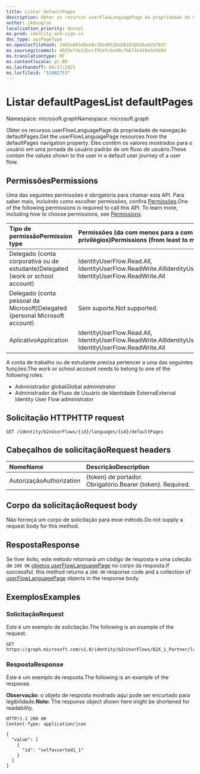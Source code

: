 ```yaml
---
title: Listar defaultPages
description: Obter os recursos userFlowLanguagePage da propriedade de navegação defaultPages.
author: jkdouglas
localization_priority: Normal
ms.prod: identity-and-sign-in
doc_type: apiPageType
ms.openlocfilehash: 2d45a865d9ee8c1bbd852bd282d1092ba0297937
ms.sourcegitcommit: d033e7de12bccf92efcbe40c7b671e419a3e5b94
ms.translationtype: MT
ms.contentlocale: pt-BR
ms.lasthandoff: 04/17/2021
ms.locfileid: "51882753"
---
```

# <a name="list-defaultpages"></a><span data-ttu-id="0cc72-103">Listar defaultPages</span><span class="sxs-lookup"><span data-stu-id="0cc72-103">List defaultPages</span></span>

<span data-ttu-id="0cc72-104">Namespace: microsoft.graph</span><span class="sxs-lookup"><span data-stu-id="0cc72-104">Namespace: microsoft.graph</span></span>

<span data-ttu-id="0cc72-105">Obter os recursos userFlowLanguagePage da propriedade de navegação defaultPages.</span><span class="sxs-lookup"><span data-stu-id="0cc72-105">Get the userFlowLanguagePage resources from the defaultPages navigation property.</span></span> <span data-ttu-id="0cc72-106">Eles contêm os valores mostrados para o usuário em uma jornada de usuário padrão de um fluxo de usuário.</span><span class="sxs-lookup"><span data-stu-id="0cc72-106">These contain the values shown to the user in a default user journey of a user flow.</span></span>

## <a name="permissions"></a><span data-ttu-id="0cc72-107">Permissões</span><span class="sxs-lookup"><span data-stu-id="0cc72-107">Permissions</span></span>

<span data-ttu-id="0cc72-p102">Uma das seguintes permissões é obrigatória para chamar esta API. Para saber mais, incluindo como escolher permissões, confira [Permissões](/graph/permissions-reference).</span><span class="sxs-lookup"><span data-stu-id="0cc72-p102">One of the following permissions is required to call this API. To learn more, including how to choose permissions, see [Permissions](/graph/permissions-reference).</span></span>

|<span data-ttu-id="0cc72-110">Tipo de permissão</span><span class="sxs-lookup"><span data-stu-id="0cc72-110">Permission type</span></span>      | <span data-ttu-id="0cc72-111">Permissões (da com menos para a com mais privilégios)</span><span class="sxs-lookup"><span data-stu-id="0cc72-111">Permissions (from least to most privileged)</span></span>              |
|:--------------------|:---------------------------------------------------------|
|<span data-ttu-id="0cc72-112">Delegado (conta corporativa ou de estudante)</span><span class="sxs-lookup"><span data-stu-id="0cc72-112">Delegated (work or school account)</span></span>|<span data-ttu-id="0cc72-113">IdentityUserFlow.Read.All, IdentityUserFlow.ReadWrite.All</span><span class="sxs-lookup"><span data-stu-id="0cc72-113">IdentityUserFlow.Read.All, IdentityUserFlow.ReadWrite.All</span></span>|
|<span data-ttu-id="0cc72-114">Delegado (conta pessoal da Microsoft)</span><span class="sxs-lookup"><span data-stu-id="0cc72-114">Delegated (personal Microsoft account)</span></span>| <span data-ttu-id="0cc72-115">Sem suporte.</span><span class="sxs-lookup"><span data-stu-id="0cc72-115">Not supported.</span></span>|
|<span data-ttu-id="0cc72-116">Aplicativo</span><span class="sxs-lookup"><span data-stu-id="0cc72-116">Application</span></span>|<span data-ttu-id="0cc72-117">IdentityUserFlow.Read.All, IdentityUserFlow.ReadWrite.All</span><span class="sxs-lookup"><span data-stu-id="0cc72-117">IdentityUserFlow.Read.All, IdentityUserFlow.ReadWrite.All</span></span>|

<span data-ttu-id="0cc72-118">A conta de trabalho ou de estudante precisa pertencer a uma das seguintes funções:</span><span class="sxs-lookup"><span data-stu-id="0cc72-118">The work or school account needs to belong to one of the following roles:</span></span>

* <span data-ttu-id="0cc72-119">Administrador global</span><span class="sxs-lookup"><span data-stu-id="0cc72-119">Global administrator</span></span>
* <span data-ttu-id="0cc72-120">Administrador de Fluxo de Usuário de Identidade Externa</span><span class="sxs-lookup"><span data-stu-id="0cc72-120">External Identity User Flow administrator</span></span>

## <a name="http-request"></a><span data-ttu-id="0cc72-121">Solicitação HTTP</span><span class="sxs-lookup"><span data-stu-id="0cc72-121">HTTP request</span></span>

<!-- {
  "blockType": "ignored"
}
-->

``` http
GET /identity/b2xUserFlows/{id}/languages/{id}/defaultPages
```

## <a name="request-headers"></a><span data-ttu-id="0cc72-122">Cabeçalhos de solicitação</span><span class="sxs-lookup"><span data-stu-id="0cc72-122">Request headers</span></span>

|<span data-ttu-id="0cc72-123">Nome</span><span class="sxs-lookup"><span data-stu-id="0cc72-123">Name</span></span>|<span data-ttu-id="0cc72-124">Descrição</span><span class="sxs-lookup"><span data-stu-id="0cc72-124">Description</span></span>|
|:---|:---|
|<span data-ttu-id="0cc72-125">Autorização</span><span class="sxs-lookup"><span data-stu-id="0cc72-125">Authorization</span></span>|<span data-ttu-id="0cc72-p103">{token} de portador. Obrigatório.</span><span class="sxs-lookup"><span data-stu-id="0cc72-p103">Bearer {token}. Required.</span></span>|

## <a name="request-body"></a><span data-ttu-id="0cc72-128">Corpo da solicitação</span><span class="sxs-lookup"><span data-stu-id="0cc72-128">Request body</span></span>

<span data-ttu-id="0cc72-129">Não forneça um corpo de solicitação para esse método.</span><span class="sxs-lookup"><span data-stu-id="0cc72-129">Do not supply a request body for this method.</span></span>

## <a name="response"></a><span data-ttu-id="0cc72-130">Resposta</span><span class="sxs-lookup"><span data-stu-id="0cc72-130">Response</span></span>

<span data-ttu-id="0cc72-131">Se tiver êxito, este método retornará um código de resposta e uma coleção de `200 OK` [objetos userFlowLanguagePage](../resources/userflowlanguagepage.md) no corpo da resposta.</span><span class="sxs-lookup"><span data-stu-id="0cc72-131">If successful, this method returns a `200 OK` response code and a collection of [userFlowLanguagePage](../resources/userflowlanguagepage.md) objects in the response body.</span></span>

## <a name="examples"></a><span data-ttu-id="0cc72-132">Exemplos</span><span class="sxs-lookup"><span data-stu-id="0cc72-132">Examples</span></span>

### <a name="request"></a><span data-ttu-id="0cc72-133">Solicitação</span><span class="sxs-lookup"><span data-stu-id="0cc72-133">Request</span></span>

<span data-ttu-id="0cc72-134">Este é um exemplo de solicitação.</span><span class="sxs-lookup"><span data-stu-id="0cc72-134">The following is an example of the request.</span></span>

<!-- {
  "blockType": "request",
  "name": "get_userflowlanguagepage_1"
}
-->

``` http
GET https://graph.microsoft.com/v1.0/identity/b2cUserFlows/B2X_1_Partner/languages/en/defaultPages
```

### <a name="response"></a><span data-ttu-id="0cc72-135">Resposta</span><span class="sxs-lookup"><span data-stu-id="0cc72-135">Response</span></span>

<span data-ttu-id="0cc72-136">Este é um exemplo de resposta.</span><span class="sxs-lookup"><span data-stu-id="0cc72-136">The following is an example of the response.</span></span>

<span data-ttu-id="0cc72-137">**Observação:** o objeto de resposta mostrado aqui pode ser encurtado para legibilidade.</span><span class="sxs-lookup"><span data-stu-id="0cc72-137">**Note:** The response object shown here might be shortened for readability.</span></span>
<!-- {
  "blockType": "response",
  "truncated": true,
  "@odata.type": "Collection(microsoft.graph.userFlowLanguagePage)"
}
-->

``` http
HTTP/1.1 200 OK
Content-Type: application/json

{
  "value": [
    {
      "id": "selfasserted1_1"
    }
  ]
}
```
